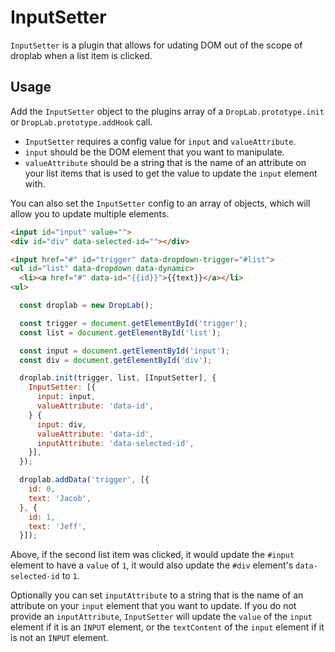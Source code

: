 # InputSetter

`InputSetter` is a plugin that allows for udating DOM out of the scope of droplab when a list item is clicked.

## Usage

Add the `InputSetter` object to the plugins array of a `DropLab.prototype.init` or `DropLab.prototype.addHook` call.

* `InputSetter` requires a config value for `input` and `valueAttribute`.
* `input` should be the DOM element that you want to manipulate.
* `valueAttribute` should be a string that is the name of an attribute on your list items that is used to get the value
to update the `input` element with.

You can also set the `InputSetter` config to an array of objects, which will allow you to update multiple elements.


```html
<input id="input" value="">
<div id="div" data-selected-id=""></div>

<input href="#" id="trigger" data-dropdown-trigger="#list">
<ul id="list" data-dropdown data-dynamic>
  <li><a href="#" data-id="{{id}}">{{text}}</a></li>
<ul>
```
```js
  const droplab = new DropLab();

  const trigger = document.getElementById('trigger');
  const list = document.getElementById('list');

  const input = document.getElementById('input');
  const div = document.getElementById('div');

  droplab.init(trigger, list, [InputSetter], {
    InputSetter: [{
      input: input,
      valueAttribute: 'data-id',
    } {
      input: div,
      valueAttribute: 'data-id',
      inputAttribute: 'data-selected-id',
    }],
  });

  droplab.addData('trigger', [{
    id: 0,
    text: 'Jacob',
  }, {
    id: 1,
    text: 'Jeff',
  }]);
```

Above, if the second list item was clicked, it would update the `#input` element
to have a `value` of `1`, it would also update the `#div` element's `data-selected-id` to `1`.

Optionally you can set `inputAttribute` to a string that is the name of an attribute on your `input` element that you want to update.
If you do not provide an `inputAttribute`, `InputSetter` will update the `value` of the `input` element if it is an `INPUT` element,
or the `textContent` of the `input` element if it is not an `INPUT` element.
